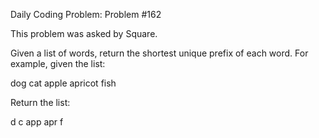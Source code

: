 Daily Coding Problem: Problem #162

This problem was asked by Square.

Given a list of words, return the shortest unique prefix of each word. For example, given the list:

dog
cat
apple
apricot
fish

Return the list:

d
c
app
apr
f